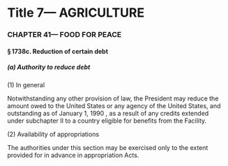 
# Title 7— AGRICULTURE
### CHAPTER 41— FOOD FOR PEACE
#### § 1738c. Reduction of certain debt
##### (a) Authority to reduce debt

(1) In general

Notwithstanding any other provision of law, the President may reduce the amount owed to the United States or any agency of the United States, and outstanding as of January 1, 1990 , as a result of any credits extended under subchapter II to a country eligible for benefits from the Facility.

(2) Availability of appropriations

The authorities under this section may be exercised only to the extent provided for in advance in appropriation Acts.
